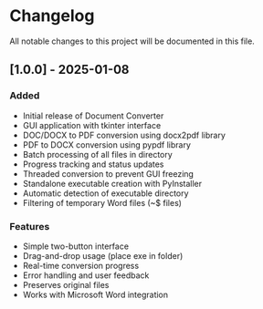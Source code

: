 # Changelog

All notable changes to this project will be documented in this file.

## [1.0.0] - 2025-01-08

### Added
- Initial release of Document Converter
- GUI application with tkinter interface
- DOC/DOCX to PDF conversion using docx2pdf library
- PDF to DOCX conversion using pypdf library
- Batch processing of all files in directory
- Progress tracking and status updates
- Threaded conversion to prevent GUI freezing
- Standalone executable creation with PyInstaller
- Automatic detection of executable directory
- Filtering of temporary Word files (~$ files)

### Features
- Simple two-button interface
- Drag-and-drop usage (place exe in folder)
- Real-time conversion progress
- Error handling and user feedback
- Preserves original files
- Works with Microsoft Word integration
